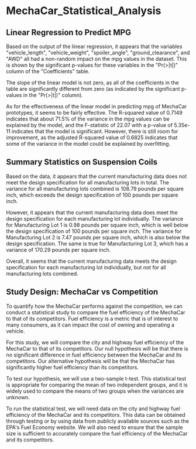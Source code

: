 # MechaCar_Statistical_Analysis

## Linear Regression to Predict MPG
Based on the output of the linear regression, it appears that the variables "vehicle_length", "vehicle_weight", "spoiler_angle", "ground_clearance", and "AWD" all had a non-random impact on the mpg values in the dataset. This is shown by the significant p-values for these variables in the "Pr(>|t|)" column of the "Coefficients" table.

The slope of the linear model is not zero, as all of the coefficients in the table are significantly different from zero (as indicated by the significant p-values in the "Pr(>|t|)" column).



As for the effectiveness of the linear model in predicting mpg of MechaCar prototypes, it seems to be fairly effective. The R-squared value of 0.7149 indicates that about 71.5% of the variance in the mpg values can be explained by the model, and the F-statistic of 22.07 with a p-value of 5.35e-11 indicates that the model is significant. However, there is still room for improvement, as the adjusted R-squared value of 0.6825 indicates that some of the variance in the model could be explained by overfitting.

## Summary Statistics on Suspension Coils
Based on the data, it appears that the current manufacturing data does not meet the design specification for all manufacturing lots in total. The variance for all manufacturing lots combined is 108.79 pounds per square inch, which exceeds the design specification of 100 pounds per square inch.

However, it appears that the current manufacturing data does meet the design specification for each manufacturing lot individually. The variance for Manufacturing Lot 1 is 0.98 pounds per square inch, which is well below the design specification of 100 pounds per square inch. The variance for Manufacturing Lot 2 is 7.47 pounds per square inch, which is also below the design specification. The same is true for Manufacturing Lot 3, which has a variance of 170.29 pounds per square inch.

Overall, it seems that the current manufacturing data meets the design specification for each manufacturing lot individually, but not for all manufacturing lots combined. 


## Study Design: MechaCar vs Competition
To quantify how the MechaCar performs against the competition, we can conduct a statistical study to compare the fuel efficiency of the MechaCar to that of its competitors. Fuel efficiency is a metric that is of interest to many consumers, as it can impact the cost of owning and operating a vehicle.

For this study, we will compare the city and highway fuel efficiency of the MechaCar to that of its competitors. Our null hypothesis will be that there is no significant difference in fuel efficiency between the MechaCar and its competitors. Our alternative hypothesis will be that the MechaCar has significantly higher fuel efficiency than its competitors.

To test our hypothesis, we will use a two-sample t-test. This statistical test is appropriate for comparing the mean of two independent groups, and it is widely used to compare the means of two groups when the variances are unknown.

To run the statistical test, we will need data on the city and highway fuel efficiency of the MechaCar and its competitors. This data can be obtained through testing or by using data from publicly available sources such as the EPA's Fuel Economy website. We will also need to ensure that the sample size is sufficient to accurately compare the fuel efficiency of the MechaCar and its competitors.

